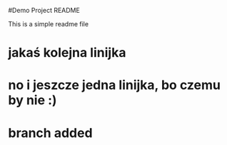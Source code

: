  #Demo Project README
 
 This is a simple readme file
 
 # jakaś kolejna linijka
 
 # no i jeszcze jedna linijka, bo czemu by nie :)
 
 # branch added